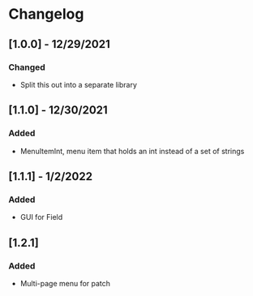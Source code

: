 # Changelog
## [1.0.0] - 12/29/2021
### Changed
* Split this out into a separate library
## [1.1.0] - 12/30/2021
### Added
* MenuItemInt, menu item that holds an int instead of a set of strings
## [1.1.1] - 1/2/2022
### Added
* GUI for Field
## [1.2.1]
### Added
* Multi-page menu for patch